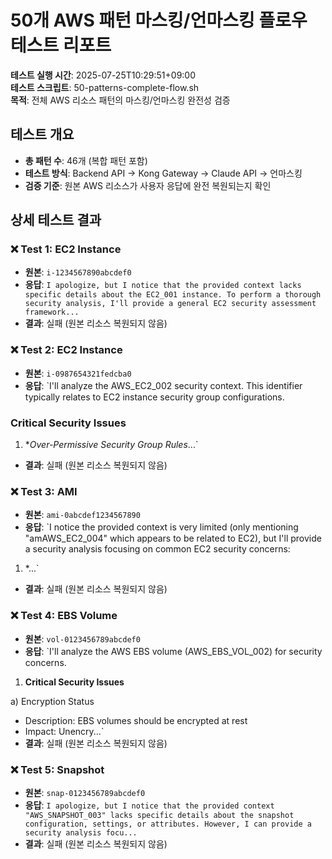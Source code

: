 # 50개 AWS 패턴 마스킹/언마스킹 플로우 테스트 리포트

**테스트 실행 시간**: 2025-07-25T10:29:51+09:00  
**테스트 스크립트**: 50-patterns-complete-flow.sh  
**목적**: 전체 AWS 리소스 패턴의 마스킹/언마스킹 완전성 검증

## 테스트 개요
- **총 패턴 수**: 46개 (복합 패턴 포함)
- **테스트 방식**: Backend API → Kong Gateway → Claude API → 언마스킹
- **검증 기준**: 원본 AWS 리소스가 사용자 응답에 완전 복원되는지 확인

## 상세 테스트 결과

### ❌ Test 1: EC2 Instance
- **원본**: `i-1234567890abcdef0`
- **응답**: `I apologize, but I notice that the provided context lacks specific details about the EC2_001 instance. To perform a thorough security analysis, I'll provide a general EC2 security assessment framework...`
- **결과**: 실패 (원본 리소스 복원되지 않음)

### ❌ Test 2: EC2 Instance
- **원본**: `i-0987654321fedcba0`
- **응답**: `I'll analyze the AWS_EC2_002 security context. This identifier typically relates to EC2 instance security group configurations.

### Critical Security Issues
1. **Over-Permissive Security Group Rules*...`
- **결과**: 실패 (원본 리소스 복원되지 않음)

### ❌ Test 3: AMI
- **원본**: `ami-0abcdef1234567890`
- **응답**: `I notice the provided context is very limited (only mentioning "amAWS_EC2_004" which appears to be related to EC2), but I'll provide a security analysis focusing on common EC2 security concerns:

1. *...`
- **결과**: 실패 (원본 리소스 복원되지 않음)

### ❌ Test 4: EBS Volume
- **원본**: `vol-0123456789abcdef0`
- **응답**: `I'll analyze the AWS EBS volume (AWS_EBS_VOL_002) for security concerns.

1. **Critical Security Issues**

a) Encryption Status
- Description: EBS volumes should be encrypted at rest
- Impact: Unencry...`
- **결과**: 실패 (원본 리소스 복원되지 않음)

### ❌ Test 5: Snapshot
- **원본**: `snap-0123456789abcdef0`
- **응답**: `I apologize, but I notice that the provided context "AWS_SNAPSHOT_003" lacks specific details about the snapshot configuration, settings, or attributes. However, I can provide a security analysis focu...`
- **결과**: 실패 (원본 리소스 복원되지 않음)

